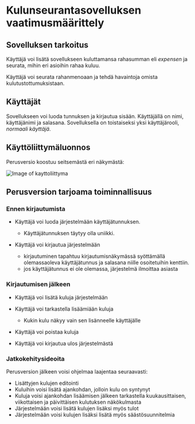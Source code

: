 <h1> Kulunseurantasovelluksen vaatimusmäärittely </h1>

<h2> Sovelluksen tarkoitus </h2>

Käyttäjä voi lisätä sovellukseen kuluttamansa rahasumman eli _expensen_ ja seurata, mihin eri asioihin rahaa kuluu.

Käyttäjä voi seurata rahanmenoaan ja tehdä havaintoja omista kulutustottumuksistaan.


<h2> Käyttäjät </h2>

Sovellukseen voi luoda tunnuksen ja kirjautua sisään.
Käyttäjällä on nimi, käyttäjänimi ja salasana.
Sovelluksella on toistaiseksi yksi käyttäjärooli, _normaali käyttäjä_.

<h2> Käyttöliittymäluonnos </h2>

Perusversio koostuu seitsemästä eri näkymästä:

![Image of kayttoliittyma](file:///home/airassof/ot-harjoitustyo/dokumentaatio/kuvat/lopullinenkayttoliittyma.png)

<h2> Perusversion tarjoama toiminnallisuus </h2>

<h3> Ennen kirjautumista </h3>

* Käyttäjä voi luoda järjestelmään käyttäjätunnuksen.

   * Käyttäjätunnuksen täytyy olla uniikki.

* Käyttäjä voi kirjautua järjestelmään

  * kirjautuminen tapahtuu kirjautumisnäkymässä syöttämällä olemassaoleva käyttäjätunnus ja salasana niille osoitetuihin kenttiin.
  * jos käyttäjätunnus ei ole olemassa, järjestelmä ilmoittaa asiasta

<h3> Kirjautumisen jälkeen </h3>

* Käyttäjä voi lisätä kuluja järjestelmään

* Käyttäjä voi tarkastella lisäämiään kuluja
  * Kukin kulu näkyy vain sen lisänneelle käyttäjälle

* Käyttäjä voi poistaa kuluja

* Käyttäjä voi kirjautua ulos järjestelmästä

<h3> Jatkokehitysideoita </h3>

Perusversion jälkeen voisi ohjelmaa laajentaa seuraavasti:

* Lisättyjen kulujen editointi
* Kuluihin voisi lisätä ajankohdan, jolloin kulu on syntynyt
* Kuluja voisi ajankohdan lisäämisen jälkeen tarkastella kuukausittaisen, viikottaisen ja päivittäisen kulutuksen näkökulmasta
* Järjestelmään voisi lisätä kulujen lisäksi myös tulot 
* Järjestelmään voisi kulujen lisäksi lisätä myös säästösuunnitelmia



